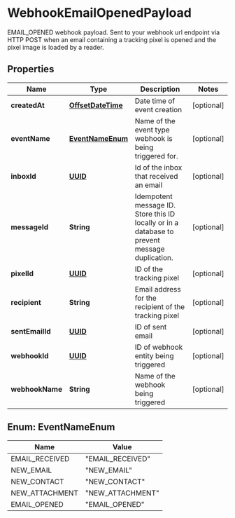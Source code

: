 

# WebhookEmailOpenedPayload

EMAIL_OPENED webhook payload. Sent to your webhook url endpoint via HTTP POST when an email containing a tracking pixel is opened and the pixel image is loaded by a reader.
## Properties

Name | Type | Description | Notes
------------ | ------------- | ------------- | -------------
**createdAt** | [**OffsetDateTime**](OffsetDateTime) | Date time of event creation |  [optional]
**eventName** | [**EventNameEnum**](#EventNameEnum) | Name of the event type webhook is being triggered for. |  [optional]
**inboxId** | [**UUID**](UUID) | Id of the inbox that received an email |  [optional]
**messageId** | **String** | Idempotent message ID. Store this ID locally or in a database to prevent message duplication. |  [optional]
**pixelId** | [**UUID**](UUID) | ID of the tracking pixel |  [optional]
**recipient** | **String** | Email address for the recipient of the tracking pixel |  [optional]
**sentEmailId** | [**UUID**](UUID) | ID of sent email |  [optional]
**webhookId** | [**UUID**](UUID) | ID of webhook entity being triggered |  [optional]
**webhookName** | **String** | Name of the webhook being triggered |  [optional]



## Enum: EventNameEnum

Name | Value
---- | -----
EMAIL_RECEIVED | &quot;EMAIL_RECEIVED&quot;
NEW_EMAIL | &quot;NEW_EMAIL&quot;
NEW_CONTACT | &quot;NEW_CONTACT&quot;
NEW_ATTACHMENT | &quot;NEW_ATTACHMENT&quot;
EMAIL_OPENED | &quot;EMAIL_OPENED&quot;



